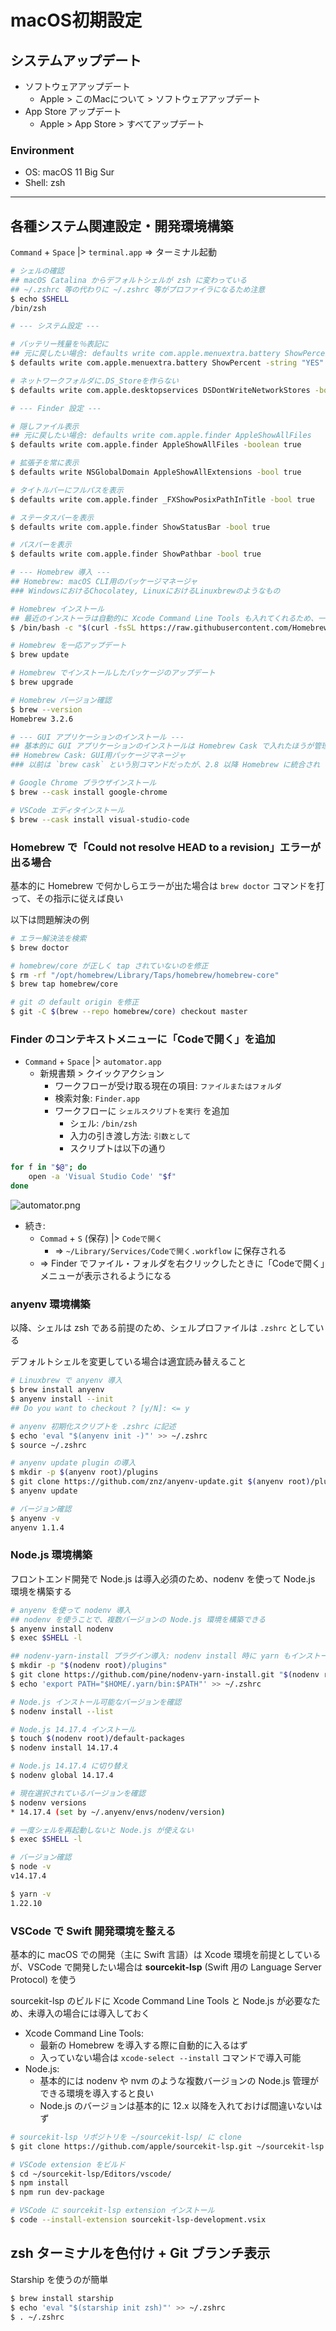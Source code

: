 # macOS初期設定

## システムアップデート

- ソフトウェアアップデート
    - Apple > このMacについて > ソフトウェアアップデート
- App Store アップデート
    - Apple > App Store > すべてアップデート

### Environment
- OS: macOS 11 Big Sur
- Shell: zsh

***

## 各種システム関連設定・開発環境構築

`Command` + `Space` |> `terminal.app` => ターミナル起動

```bash
# シェルの確認
## macOS Catalina からデフォルトシェルが zsh に変わっている
## ~/.zshrc 等の代わりに ~/.zshrc 等がプロファイラになるため注意
$ echo $SHELL
/bin/zsh

# --- システム設定 ---

# バッテリー残量を％表記に
## 元に戻したい場合: defaults write com.apple.menuextra.battery ShowPercent
$ defaults write com.apple.menuextra.battery ShowPercent -string "YES"

# ネットワークフォルダに.DS_Storeを作らない
$ defaults write com.apple.desktopservices DSDontWriteNetworkStores -bool true

# --- Finder 設定 ---

# 隠しファイル表示
## 元に戻したい場合: defaults write com.apple.finder AppleShowAllFiles
$ defaults write com.apple.finder AppleShowAllFiles -boolean true

# 拡張子を常に表示
$ defaults write NSGlobalDomain AppleShowAllExtensions -bool true

# タイトルバーにフルパスを表示
$ defaults write com.apple.finder _FXShowPosixPathInTitle -bool true

# ステータスバーを表示
$ defaults write com.apple.finder ShowStatusBar -bool true

# パスバーを表示
$ defaults write com.apple.finder ShowPathbar -bool true

# --- Homebrew 導入 ---
## Homebrew: macOS CLI用のパッケージマネージャ
### WindowsにおけるChocolatey, LinuxにおけるLinuxbrewのようなもの

# Homebrew インストール
## 最近のインストーラは自動的に Xcode Command Line Tools も入れてくれるため、一通りの開発環境は簡単に整う
$ /bin/bash -c "$(curl -fsSL https://raw.githubusercontent.com/Homebrew/install/master/install.sh)"

# Homebrew を一応アップデート
$ brew update

# Homebrew でインストールしたパッケージのアップデート
$ brew upgrade

# Homebrew バージョン確認
$ brew --version
Homebrew 3.2.6

# --- GUI アプリケーションのインストール ---
## 基本的に GUI アプリケーションのインストールは Homebrew Cask で入れたほうが管理が楽
## Homebrew Cask: GUI用パッケージマネージャ
### 以前は `brew cask` という別コマンドだったが、2.8 以降 Homebrew に統合され `brew --cask` というオプションとなった

# Google Chrome ブラウザインストール
$ brew --cask install google-chrome

# VSCode エディタインストール
$ brew --cask install visual-studio-code
```

### Homebrew で「Could not resolve HEAD to a revision」エラーが出る場合
基本的に Homebrew で何かしらエラーが出た場合は `brew doctor` コマンドを打って、その指示に従えば良い

以下は問題解決の例

```bash
# エラー解決法を検索
$ brew doctor

# homebrew/core が正しく tap されていないのを修正
$ rm -rf "/opt/homebrew/Library/Taps/homebrew/homebrew-core"
$ brew tap homebrew/core

# git の default origin を修正
$ git -C $(brew --repo homebrew/core) checkout master
```

### Finder のコンテキストメニューに「Codeで開く」を追加
- `Command` + `Space` |> `automator.app`
    - 新規書類 > クイックアクション
        - ワークフローが受け取る現在の項目: `ファイルまたはフォルダ`
        - 検索対象: `Finder.app`
        - ワークフローに `シェルスクリプトを実行` を追加
            - シェル: `/bin/zsh`
            - 入力の引き渡し方法: `引数として`
            - スクリプトは以下の通り

```bash
for f in "$@"; do
    open -a 'Visual Studio Code' "$f"
done
```

![automator.png](./img/automator.png)

- 続き:
    - `Commad` + `S` (保存) |> `Codeで開く`
        - => `~/Library/Services/Codeで開く.workflow` に保存される
    - => Finder でファイル・フォルダを右クリックしたときに「Codeで開く」メニューが表示されるようになる

### anyenv 環境構築
以降、シェルは zsh である前提のため、シェルプロファイルは `.zshrc` としている

デフォルトシェルを変更している場合は適宜読み替えること

```bash
# Linuxbrew で anyenv 導入
$ brew install anyenv
$ anyenv install --init
## Do you want to checkout ? [y/N]: <= y

# anyenv 初期化スクリプトを .zshrc に記述
$ echo 'eval "$(anyenv init -)"' >> ~/.zshrc
$ source ~/.zshrc

# anyenv update plugin の導入
$ mkdir -p $(anyenv root)/plugins
$ git clone https://github.com/znz/anyenv-update.git $(anyenv root)/plugins/anyenv-update
$ anyenv update

# バージョン確認
$ anyenv -v
anyenv 1.1.4
```

### Node.js 環境構築
フロントエンド開発で Node.js は導入必須のため、nodenv を使って Node.js 環境を構築する

```bash
# anyenv を使って nodenv 導入
## nodenv を使うことで、複数バージョンの Node.js 環境を構築できる
$ anyenv install nodenv
$ exec $SHELL -l

## nodenv-yarn-install プラグイン導入: nodenv install 時に yarn もインストールする
$ mkdir -p "$(nodenv root)/plugins"
$ git clone https://github.com/pine/nodenv-yarn-install.git "$(nodenv root)/plugins/nodenv-yarn-install"
$ echo 'export PATH="$HOME/.yarn/bin:$PATH"' >> ~/.zshrc

# Node.js インストール可能なバージョンを確認
$ nodenv install --list

# Node.js 14.17.4 インストール
$ touch $(nodenv root)/default-packages
$ nodenv install 14.17.4

# Node.js 14.17.4 に切り替え
$ nodenv global 14.17.4

# 現在選択されているバージョンを確認
$ nodenv versions
* 14.17.4 (set by ~/.anyenv/envs/nodenv/version)

# 一度シェルを再起動しないと Node.js が使えない
$ exec $SHELL -l

# バージョン確認
$ node -v
v14.17.4

$ yarn -v
1.22.10
```

### VSCode で Swift 開発環境を整える
基本的に macOS での開発（主に Swift 言語）は Xcode 環境を前提としているが、VSCode で開発したい場合は **sourcekit-lsp** (Swift 用の Language Server Protocol) を使う

sourcekit-lsp のビルドに Xcode Command Line Tools と Node.js が必要なため、未導入の場合には導入しておく

- Xcode Command Line Tools:
    - 最新の Homebrew を導入する際に自動的に入るはず
    - 入っていない場合は `xcode-select --install` コマンドで導入可能
- Node.js:
    - 基本的には nodenv や nvm のような複数バージョンの Node.js 管理ができる環境を導入すると良い
    - Node.js のバージョンは基本的に 12.x 以降を入れておけば間違いないはず

```bash
# sourcekit-lsp リポジトリを ~/sourcekit-lsp/ に clone
$ git clone https://github.com/apple/sourcekit-lsp.git ~/sourcekit-lsp

# VSCode extension をビルド
$ cd ~/sourcekit-lsp/Editors/vscode/
$ npm install
$ npm run dev-package

# VSCode に sourcekit-lsp extension インストール
$ code --install-extension sourcekit-lsp-development.vsix
```

## zsh ターミナルを色付け + Git ブランチ表示

Starship を使うのが簡単

```bash
$ brew install starship
$ echo 'eval "$(starship init zsh)"' >> ~/.zshrc
$ . ~/.zshrc
```
